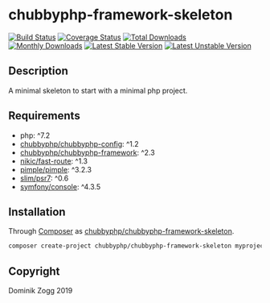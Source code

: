 # chubbyphp-framework-skeleton

[![Build Status](https://api.travis-ci.org/chubbyphp/chubbyphp-framework-skeleton.png?branch=master)](https://travis-ci.org/chubbyphp/chubbyphp-framework-skeleton)
[![Coverage Status](https://coveralls.io/repos/github/chubbyphp/chubbyphp-framework-skeleton/badge.svg?branch=master)](https://coveralls.io/github/chubbyphp/chubbyphp-framework-skeleton?branch=chubbyphp-framework)
[![Total Downloads](https://poser.pugx.org/chubbyphp/chubbyphp-framework-skeleton/downloads.png)](https://packagist.org/packages/chubbyphp/chubbyphp-framework-skeleton)
[![Monthly Downloads](https://poser.pugx.org/chubbyphp/chubbyphp-framework-skeleton/d/monthly)](https://packagist.org/packages/chubbyphp/chubbyphp-framework-skeleton)
[![Latest Stable Version](https://poser.pugx.org/chubbyphp/chubbyphp-framework-skeleton/v/stable.png)](https://packagist.org/packages/chubbyphp/chubbyphp-framework-skeleton)
[![Latest Unstable Version](https://poser.pugx.org/chubbyphp/chubbyphp-framework-skeleton/v/unstable)](https://packagist.org/packages/chubbyphp/chubbyphp-framework-skeleton)

## Description

A minimal skeleton to start with a minimal php project.

## Requirements

 * php: ^7.2
 * [chubbyphp/chubbyphp-config][20]: ^1.2
 * [chubbyphp/chubbyphp-framework][21]: ^2.3
 * [nikic/fast-route][22]: ^1.3
 * [pimple/pimple][23]: ^3.2.3
 * [slim/psr7][24]: ^0.6
 * [symfony/console][25]: ^4.3.5

## Installation

Through [Composer](http://getcomposer.org) as [chubbyphp/chubbyphp-framework-skeleton][10].

```bash
composer create-project chubbyphp/chubbyphp-framework-skeleton myproject "dev-master"
```

## Copyright

Dominik Zogg 2019

[10]: https://travis-ci.org/chubbyphp/chubbyphp-framework-skeleton

[20]: https://packagist.org/packages/chubbyphp/chubbyphp-config
[21]: https://packagist.org/packages/chubbyphp/chubbyphp-framework
[22]: https://packagist.org/packages/nikic/fast-route
[23]: https://packagist.org/packages/pimple/pimple
[24]: https://packagist.org/packages/slim/psr7
[25]: https://packagist.org/packages/symfony/console
